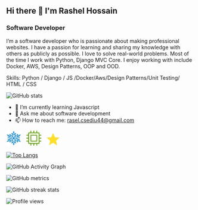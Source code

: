  
## Hi there 👋 I'm Rashel Hossain

### Software Developer

I’m a software developer who is passionate about making professional websites. I have a passion for learning and sharing my knowledge with others as publicly as possible. I love to solve real-world problems. Most of the time I work with Python, Django MVC Core. I enjoy working with include Docker, AWS, Design Patterns, OOP and OOD.

Skills: Python / Django / JS /Docker/Aws/Design Patterns/Unit Testing/ HTML / CSS

![GitHub stats](https://github-readme-stats.vercel.app/api?username=rasel497&show_icons=true)  


- 🌱 I’m currently learning Javascript  
- 💬 Ask me about software development 
- 📫 How to reach me: rasel.csediu44@gmail.com 



<a href='https://archiveprogram.github.com/'><img src='https://raw.githubusercontent.com/acervenky/animated-github-badges/master/assets/acbadge.gif' width='40' height='40'></a> <a href='https://docs.github.com/en/developers'><img src='https://raw.githubusercontent.com/acervenky/animated-github-badges/master/assets/devbadge.gif' width='40' height='40'></a> <a href='https://stars.github.com/'><img src='https://raw.githubusercontent.com/acervenky/animated-github-badges/master/assets/starbadge.gif' width='35' height='35'></a> 

[![Top Langs](https://github-readme-stats.vercel.app/api/top-langs/?username=rasel497)](https://github.com/anuraghazra/github-readme-stats)

![GitHub Activity Graph](https://activity-graph.herokuapp.com/graph?username=rasel497)  

![GitHub metrics](https://metrics.lecoq.io/rasel497)  

![GitHub streak stats](https://github-readme-streak-stats.herokuapp.com/?user=rasel497)  

![Profile views](https://gpvc.arturio.dev/rasel497)  
